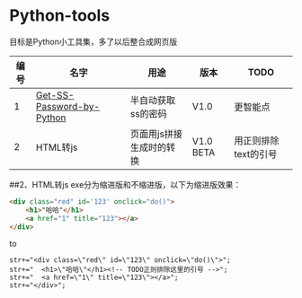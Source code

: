 # Python-tools
目标是Python小工具集，多了以后整合成网页版

| 编号 | 名字 | 用途 | 版本 | TODO |
|------| ---- |------| -----|------|
|1| [Get-SS-Password-by-Python](https://github.com/Jirachiii/Get-SS-Password-by-Python)| 半自动获取ss的密码 |V1.0 |更智能点|
|2| HTML转js| 页面用js拼接生成时的转换 |V1.0 BETA|用正则排除text的引号|

##2、HTML转js
exe分为缩进版和不缩进版，以下为缩进版效果：
```HTML
<div class="red" id='123' onclick="do()">
	<h1>"哈哈"</h1>
	<a href="1" title="123"></a>
</div>
```
to
```JS
str+="<div class=\"red\" id=\"123\" onclick=\"do()\">";
str+="	<h1>\"哈哈\"</h1><!-- TODO正则排除这里的引号 -->";
str+="	<a href=\"1\" title=\"123\"></a>";
str+="</div>";
```
